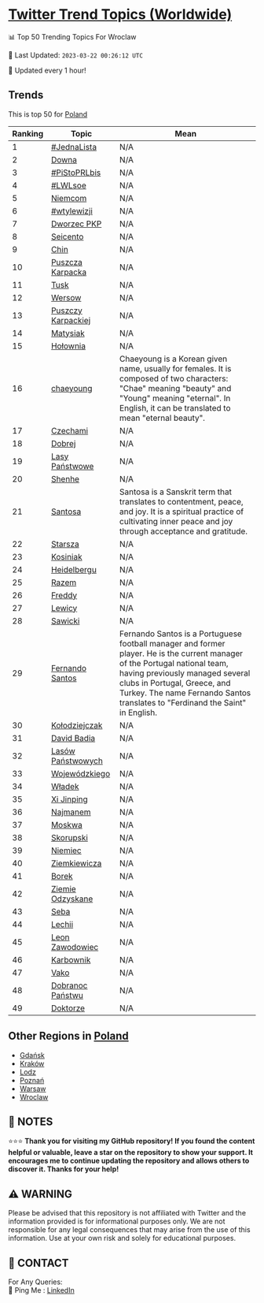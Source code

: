 [Twitter Trend Topics (Worldwide)](https://github.com/ErcinDedeoglu/Twitter-Trend-Topics)
==========


📊 Top 50 Trending Topics For Wroclaw

📆 Last Updated: `2023-03-22 00:26:12 UTC`

🔧 Updated every 1 hour!


## Trends

This is top 50 for [Poland](</Poland>)

| Ranking | Topic | Mean |
| ------- | ------------ | ------------ |
| 1 | [#JednaLista](http://twitter.com/search?q=%23JednaLista) | N/A |
| 2 | [Downa](http://twitter.com/search?q=Downa) | N/A |
| 3 | [#PiStoPRLbis](http://twitter.com/search?q=%23PiStoPRLbis) | N/A |
| 4 | [#LWLsoe](http://twitter.com/search?q=%23LWLsoe) | N/A |
| 5 | [Niemcom](http://twitter.com/search?q=Niemcom) | N/A |
| 6 | [#wtylewizji](http://twitter.com/search?q=%23wtylewizji) | N/A |
| 7 | [Dworzec PKP](http://twitter.com/search?q=Dworzec+PKP) | N/A |
| 8 | [Seicento](http://twitter.com/search?q=Seicento) | N/A |
| 9 | [Chin](http://twitter.com/search?q=Chin) | N/A |
| 10 | [Puszcza Karpacka](http://twitter.com/search?q=Puszcza+Karpacka) | N/A |
| 11 | [Tusk](http://twitter.com/search?q=Tusk) | N/A |
| 12 | [Wersow](http://twitter.com/search?q=Wersow) | N/A |
| 13 | [Puszczy Karpackiej](http://twitter.com/search?q=Puszczy+Karpackiej) | N/A |
| 14 | [Matysiak](http://twitter.com/search?q=Matysiak) | N/A |
| 15 | [Hołownia](http://twitter.com/search?q=Ho%c5%82ownia) | N/A |
| 16 | [chaeyoung](http://twitter.com/search?q=chaeyoung) | Chaeyoung is a Korean given name, usually for females. It is composed of two characters: "Chae" meaning "beauty" and "Young" meaning "eternal". In English, it can be translated to mean "eternal beauty". |
| 17 | [Czechami](http://twitter.com/search?q=Czechami) | N/A |
| 18 | [Dobrej](http://twitter.com/search?q=Dobrej) | N/A |
| 19 | [Lasy Państwowe](http://twitter.com/search?q=Lasy+Pa%c5%84stwowe) | N/A |
| 20 | [Shenhe](http://twitter.com/search?q=Shenhe) | N/A |
| 21 | [Santosa](http://twitter.com/search?q=Santosa) | Santosa is a Sanskrit term that translates to contentment, peace, and joy. It is a spiritual practice of cultivating inner peace and joy through acceptance and gratitude. |
| 22 | [Starsza](http://twitter.com/search?q=Starsza) | N/A |
| 23 | [Kosiniak](http://twitter.com/search?q=Kosiniak) | N/A |
| 24 | [Heidelbergu](http://twitter.com/search?q=Heidelbergu) | N/A |
| 25 | [Razem](http://twitter.com/search?q=Razem) | N/A |
| 26 | [Freddy](http://twitter.com/search?q=Freddy) | N/A |
| 27 | [Lewicy](http://twitter.com/search?q=Lewicy) | N/A |
| 28 | [Sawicki](http://twitter.com/search?q=Sawicki) | N/A |
| 29 | [Fernando Santos](http://twitter.com/search?q=Fernando+Santos) | Fernando Santos is a Portuguese football manager and former player. He is the current manager of the Portugal national team, having previously managed several clubs in Portugal, Greece, and Turkey. The name Fernando Santos translates to "Ferdinand the Saint" in English. |
| 30 | [Kołodziejczak](http://twitter.com/search?q=Ko%c5%82odziejczak) | N/A |
| 31 | [David Badia](http://twitter.com/search?q=David+Badia) | N/A |
| 32 | [Lasów Państwowych](http://twitter.com/search?q=Las%c3%b3w+Pa%c5%84stwowych) | N/A |
| 33 | [Wojewódzkiego](http://twitter.com/search?q=Wojew%c3%b3dzkiego) | N/A |
| 34 | [Władek](http://twitter.com/search?q=W%c5%82adek) | N/A |
| 35 | [Xi Jinping](http://twitter.com/search?q=Xi+Jinping) | N/A |
| 36 | [Najmanem](http://twitter.com/search?q=Najmanem) | N/A |
| 37 | [Moskwa](http://twitter.com/search?q=Moskwa) | N/A |
| 38 | [Skorupski](http://twitter.com/search?q=Skorupski) | N/A |
| 39 | [Niemiec](http://twitter.com/search?q=Niemiec) | N/A |
| 40 | [Ziemkiewicza](http://twitter.com/search?q=Ziemkiewicza) | N/A |
| 41 | [Borek](http://twitter.com/search?q=Borek) | N/A |
| 42 | [Ziemie Odzyskane](http://twitter.com/search?q=Ziemie+Odzyskane) | N/A |
| 43 | [Seba](http://twitter.com/search?q=Seba) | N/A |
| 44 | [Lechii](http://twitter.com/search?q=Lechii) | N/A |
| 45 | [Leon Zawodowiec](http://twitter.com/search?q=Leon+Zawodowiec) | N/A |
| 46 | [Karbownik](http://twitter.com/search?q=Karbownik) | N/A |
| 47 | [Vako](http://twitter.com/search?q=Vako) | N/A |
| 48 | [Dobranoc Państwu](http://twitter.com/search?q=Dobranoc+Pa%c5%84stwu) | N/A |
| 49 | [Doktorze](http://twitter.com/search?q=Doktorze) | N/A |



## Other Regions in [Poland](</Poland>)

* [Gdańsk](</Poland/Gdańsk.md>)
* [Kraków](</Poland/Kraków.md>)
* [Lodz](</Poland/Lodz.md>)
* [Poznań](</Poland/Poznań.md>)
* [Warsaw](</Poland/Warsaw.md>)
* [Wroclaw](</Poland/Wroclaw.md>)



## 📝 NOTES

⭐⭐⭐ **Thank you for visiting my GitHub repository! If you found the content helpful or valuable, leave a star on the repository to show your support. It encourages me to continue updating the repository and allows others to discover it. Thanks for your help!**


## ⚠️ WARNING

Please be advised that this repository is not affiliated with Twitter and the information provided is for informational purposes only. We are not responsible for any legal consequences that may arise from the use of this information. Use at your own risk and solely for educational purposes.


## 📨 CONTACT

 For Any Queries:  
            🏓 Ping Me : [LinkedIn](https://www.linkedin.com/in/ercindedeoglu/)
